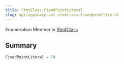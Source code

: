 ```yaml
---
title: StmtClass.FixedPointLiteral
slug: api/cppsharp.ast.stmtclass.fixedpointliteral
---
```

Enumeration Member in [StmtClass](/api/cppsharp/ast/stmtclass)

## Summary



```csharp
FixedPointLiteral = 74
```


